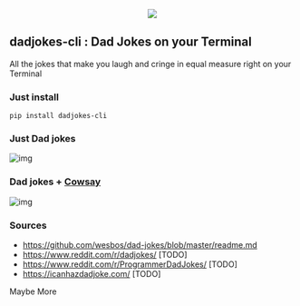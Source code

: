
<p align="center">
   <img src="https://media1.giphy.com/media/3Jph0n155nmc8/source.gif">
</p>



## dadjokes-cli : Dad Jokes on your Terminal

All the jokes that make you laugh and cringe in equal measure right on your Terminal

### Just install 

```
pip install dadjokes-cli
```

### Just Dad jokes

![img](https://i.imgur.com/jWrVzTJ.png)

### Dad jokes + [Cowsay](https://github.com/jeffbuttars/cowpy)

![img](https://i.imgur.com/oRuIpTF.png)


### Sources

- https://github.com/wesbos/dad-jokes/blob/master/readme.md
- https://www.reddit.com/r/dadjokes/ [TODO]
- https://www.reddit.com/r/ProgrammerDadJokes/ [TODO]
- https://icanhazdadjoke.com/ [TODO]

Maybe More
